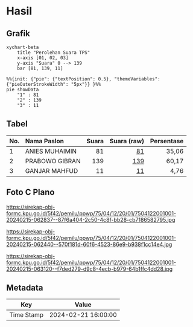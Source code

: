 # Hasil

## Grafik

```mermaid
xychart-beta
    title "Perolehan Suara TPS"
    x-axis [01, 02, 03]
    y-axis "Suara" 0 --> 139
    bar [81, 139, 11]
```

```mermaid
%%{init: {"pie": {"textPosition": 0.5}, "themeVariables": {"pieOuterStrokeWidth": "5px"}} }%%
pie showData
    "1" : 81
    "2" : 139
    "3" : 11
```

## Tabel

| No. | Nama Paslon    | Suara | Suara (raw) | Persentase |
|:--- |:-------------- | -----:| -----------:| ----------:|
| 1   | ANIES MUHAIMIN | 81    | [81][p-1]   | 35,06      |
| 2   | PRABOWO GIBRAN | 139   | [139][p-2]  | 60,17      |
| 3   | GANJAR MAHFUD  | 11    | [11][p-3]   | 4,76       |


[p-1]: https://github.com/gigit-pemilu/pemilu-2024-75-gorontalo/blob/main/pilpres/hitung-suara/sub/75-gorontalo/sub/04-pohuwato/sub/12-popayato-timur/sub/2001-milangodaa/sub/001-tps/sub/paslon-1.txt
[p-2]: https://github.com/gigit-pemilu/pemilu-2024-75-gorontalo/blob/main/pilpres/hitung-suara/sub/75-gorontalo/sub/04-pohuwato/sub/12-popayato-timur/sub/2001-milangodaa/sub/001-tps/sub/paslon-2.txt
[p-3]: https://github.com/gigit-pemilu/pemilu-2024-75-gorontalo/blob/main/pilpres/hitung-suara/sub/75-gorontalo/sub/04-pohuwato/sub/12-popayato-timur/sub/2001-milangodaa/sub/001-tps/sub/paslon-3.txt

## Foto C Plano

https://sirekap-obj-formc.kpu.go.id/5f42/pemilu/ppwp/75/04/12/20/01/7504122001001-20240215-062837--87f6a404-2c50-4c8f-bb28-cb7186582795.jpg

https://sirekap-obj-formc.kpu.go.id/5f42/pemilu/ppwp/75/04/12/20/01/7504122001001-20240215-062440--570f181d-60f6-4523-86e9-b938f1cc14e4.jpg

https://sirekap-obj-formc.kpu.go.id/5f42/pemilu/ppwp/75/04/12/20/01/7504122001001-20240215-063120--f7ded279-d9c8-4ecb-b979-64b1ffc4dd28.jpg


## Metadata

| Key        | Value               |
| ---------- | ------------------- |
| Time Stamp | 2024-02-21 16:00:00 |



